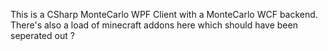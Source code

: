 This is a CSharp MonteCarlo WPF Client with a MonteCarlo WCF backend. There's also a load of minecraft addons here which should have been seperated out ?
